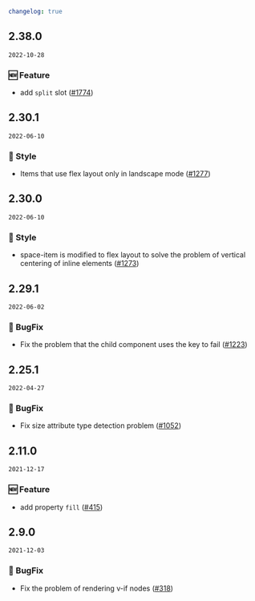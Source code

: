 ```yaml
changelog: true
```

## 2.38.0

`2022-10-28`

### 🆕 Feature

- add `split` slot ([#1774](https://github.com/arco-design/arco-design-vue/pull/1774))


## 2.30.1

`2022-06-10`

### 💅 Style

- Items that use flex layout only in landscape mode ([#1277](https://github.com/arco-design/arco-design-vue/pull/1277))


## 2.30.0

`2022-06-10`

### 💅 Style

- space-item is modified to flex layout to solve the problem of vertical centering of inline elements ([#1273](https://github.com/arco-design/arco-design-vue/pull/1273))


## 2.29.1

`2022-06-02`

### 🐛 BugFix

- Fix the problem that the child component uses the key to fail ([#1223](https://github.com/arco-design/arco-design-vue/pull/1223))


## 2.25.1

`2022-04-27`

### 🐛 BugFix

- Fix size attribute type detection problem ([#1052](https://github.com/arco-design/arco-design-vue/pull/1052))


## 2.11.0

`2021-12-17`

### 🆕 Feature

- add property `fill` ([#415](https://github.com/arco-design/arco-design-vue/pull/415))


## 2.9.0

`2021-12-03`

### 🐛 BugFix

- Fix the problem of rendering v-if nodes ([#318](https://github.com/arco-design/arco-design-vue/pull/318))

